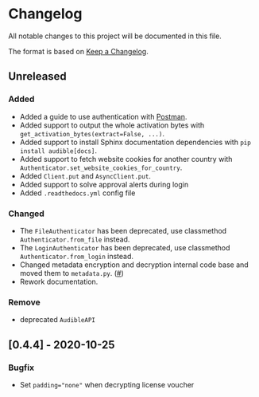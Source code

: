# Changelog
All notable changes to this project will be documented in this file.

The format is based on [Keep a Changelog](https://keepachangelog.com/en/1.0.0/).

## Unreleased

### Added

- Added a guide to use authentication with [Postman](https://www.postman.com).
- Added support to output the whole activation bytes with `get_activation_bytes(extract=False, ...)`.
- Added support to install Sphinx documentation dependencies with `pip install audible[docs]`.
- Added support to fetch website cookies for another country with `Authenticator.set_website_cookies_for_country`.
- Added `Client.put` and `AsyncClient.put`.
- Added support to solve approval alerts during login
- Added `.readthedocs.yml` config file

### Changed

- The `FileAuthenticator` has been deprecated, use classmethod `Authenticator.from_file` instead.
- The `LoginAuthenticator` has been deprecated, use  classmethod `Authenticator.from_login` instead.
- Changed metadata encryption and decryption internal code base and moved them to `metadata.py`. ([#]())
- Rework documentation.

### Remove

- deprecated `AudibleAPI`

## [0.4.4] - 2020-10-25

### Bugfix

- Set `padding="none"` when decrypting license voucher 
